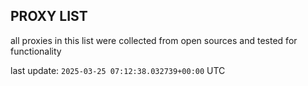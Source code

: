 ## PROXY LIST

all proxies in this list were collected from open sources and tested for functionality

last update: `2025-03-25 07:12:38.032739+00:00` UTC